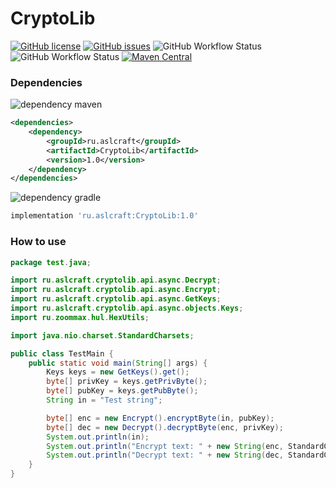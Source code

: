 # CryptoLib
[![GitHub license](https://img.shields.io/github/license/asl-std/CryptoLib?style=plastic)](https://github.com/asl-std/CryptoLib/blob/release/LICENSE)
[![GitHub issues](https://img.shields.io/github/issues/asl-std/CryptoLib?style=plastic)](https://github.com/asl-std/CryptoLib/issues)
![GitHub Workflow Status](https://img.shields.io/github/workflow/status/asl-std/CryptoLib/Build?style=plastic)
![GitHub Workflow Status](https://img.shields.io/github/workflow/status/asl-std/CryptoLib/Maven%20Central%20deploy?style=plastic)
[![Maven Central](https://img.shields.io/maven-central/v/ru.aslcraft/cryptolib.svg?label=Maven%20Central&style=plastic)](https://search.maven.org/search?q=g:%22ru.aslcraft%22%20AND%20a:%22cryptolib%22)


### Dependencies
![dependency maven](https://img.shields.io/badge/DEPENDENCY-Maven-C71A36?style=plastic&logo=apachemaven)
```xml
<dependencies>
    <dependency>
        <groupId>ru.aslcraft</groupId>
        <artifactId>CryptoLib</artifactId>
        <version>1.0</version>
    </dependency>
</dependencies>
```

![dependency gradle](https://img.shields.io/badge/DEPENDENCY-Gradle-02303A?style=plastic&logo=gradle)
```groovy
implementation 'ru.aslcraft:CryptoLib:1.0'
```

### How to use

```java
package test.java;

import ru.aslcraft.cryptolib.api.async.Decrypt;
import ru.aslcraft.cryptolib.api.async.Encrypt;
import ru.aslcraft.cryptolib.api.async.GetKeys;
import ru.aslcraft.cryptolib.api.async.objects.Keys;
import ru.zoommax.hul.HexUtils;

import java.nio.charset.StandardCharsets;

public class TestMain {
    public static void main(String[] args) {
        Keys keys = new GetKeys().get();
        byte[] privKey = keys.getPrivByte();
        byte[] pubKey = keys.getPubByte();
        String in = "Test string";

        byte[] enc = new Encrypt().encryptByte(in, pubKey);
        byte[] dec = new Decrypt().decryptByte(enc, privKey);
        System.out.println(in);
        System.out.println("Encrypt text: " + new String(enc, StandardCharsets.UTF_8));
        System.out.println("Decrypt text: " + new String(dec, StandardCharsets.UTF_8));
    }
}

```